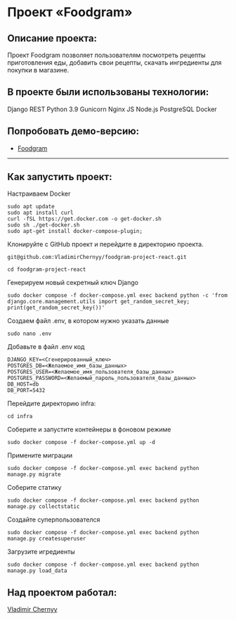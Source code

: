 #  Проект «Foodgram»

## Описание проекта:

Проект Foodgram позволяет пользователям посмотреть рецепты приготовления еды, 
добавить свои рецепты, скачать ингредиенты для покупки в магазине.


## В проекте были использованы технологии:
Django REST
Python 3.9
Gunicorn
Nginx
JS
Node.js
PostgreSQL
Docker

## Попробовать демо-версию:
* [Foodgram](https://ya-foodgramm.ddns.net)
---

## Как запустить проект:



 Настраиваем Docker
``` 
sudo apt update
sudo apt install curl
curl -fSL https://get.docker.com -o get-docker.sh
sudo sh ./get-docker.sh
sudo apt-get install docker-compose-plugin;
``` 
Клонируйте с GitHub проект и перейдите в директорию проекта.
``` 
git@github.com:VladimirChernyy/foodgram-project-react.git

cd foodgram-project-react
``` 
Генерируем новый секретный ключ Django

```
sudo docker compose -f docker-compose.yml exec backend python -c 'from django.core.management.utils import get_random_secret_key; print(get_random_secret_key())'
```

Создаем файл .env, в котором нужно указать данные

``` 
sudo nano .env
```
Добавьте в файл .env код  

```
DJANGO_KEY=<Сгенерированный_ключ>
POSTGRES_DB=<Желаемое_имя_базы_данных>
POSTGRES_USER=<Желаемое_имя_пользователя_базы_данных>
POSTGRES_PASSWORD=<Желаемый_пароль_пользователя_базы_данных>
DB_HOST=db
DB_PORT=5432
```
Перейдите директорию infra:

```
cd infra
```

Соберите и запустите контейнеры в фоновом режиме
```
sudo docker compose -f docker-compose.yml up -d
```
Примените миграции
```
sudo docker compose -f docker-compose.yml exec backend python manage.py migrate
```
Соберите статику
```
sudo docker compose -f docker-compose.yml exec backend python manage.py collectstatic
```

Создайте суперпользователся
```
sudo docker compose -f docker-compose.yml exec backend python manage.py createsuperuser
```

Загрузите игредиенты 
```
sudo docker compose -f docker-compose.yml exec backend python manage.py load_data
```

## Над проектом работал:
[Vladimir Chernyy](https://github.com/VladimirChernyy)
